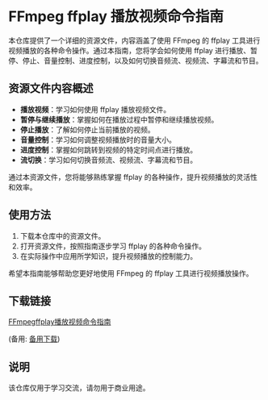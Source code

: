 # FFmpeg ffplay 播放视频命令指南

本仓库提供了一个详细的资源文件，内容涵盖了使用 FFmpeg 的 ffplay 工具进行视频播放的各种命令操作。通过本指南，您将学会如何使用 ffplay 进行播放、暂停、停止、音量控制、进度控制，以及如何切换音频流、视频流、字幕流和节目。

## 资源文件内容概述

- **播放视频**：学习如何使用 ffplay 播放视频文件。
- **暂停与继续播放**：掌握如何在播放过程中暂停和继续播放视频。
- **停止播放**：了解如何停止当前播放的视频。
- **音量控制**：学习如何调整视频播放时的音量大小。
- **进度控制**：掌握如何跳转到视频的特定时间点进行播放。
- **流切换**：学习如何切换音频流、视频流、字幕流和节目。

通过本资源文件，您将能够熟练掌握 ffplay 的各种操作，提升视频播放的灵活性和效率。

## 使用方法

1. 下载本仓库中的资源文件。
2. 打开资源文件，按照指南逐步学习 ffplay 的各种命令操作。
3. 在实际操作中应用所学知识，提升视频播放的控制能力。

希望本指南能够帮助您更好地使用 FFmpeg 的 ffplay 工具进行视频播放操作。

## 下载链接
[FFmpegffplay播放视频命令指南](https://pan.quark.cn/s/e0ddae924d56) 

(备用: [备用下载](https://pan.baidu.com/s/1sm2GoXqxSSLqZ3y_Szab-g?pwd=1234))

## 说明

该仓库仅用于学习交流，请勿用于商业用途。
